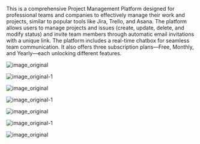 This is a comprehensive Project Management Platform designed for professional teams and companies to effectively manage their work and projects, similar to popular tools like Jira, Trello, and Asana. 
The platform allows users to manage projects and issues (create, update, delete, and modify status) and invite team members through automatic email invitations with a unique link.
The platform includes a real-time chatbox for seamless team communication. 
It also offers three subscription plans—Free, Monthly, and Yearly—each unlocking different features.


![image_original](https://github.com/user-attachments/assets/d8c44b48-e0e3-479e-8a21-da4e8f6ebdfc)


![image_original-1](https://github.com/user-attachments/assets/df9521f7-3460-4f4d-bf74-48a38ae5946d)



![image_original](https://github.com/user-attachments/assets/61d94cf2-4c9d-439e-bb79-c4969ce65396)


![image_original-1](https://github.com/user-attachments/assets/1f222a41-5d07-4f13-92ce-1a59f88c8cb2)


![image_original](https://github.com/user-attachments/assets/06520019-7733-4a6c-b82b-d21a49914d45)


![image_original-1](https://github.com/user-attachments/assets/54e3705f-df7a-4cb9-911c-bf7fe5a5e149)



![image_original](https://github.com/user-attachments/assets/de12bdca-a930-4e63-b072-42b1d7caaaea)

